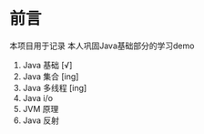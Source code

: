 # 前言

本项目用于记录 本人巩固Java基础部分的学习demo

1. Java 基础 [√]
2. Java 集合 [ing]
3. Java 多线程 [ing]
4. Java i/o
5. JVM 原理
6. Java 反射

